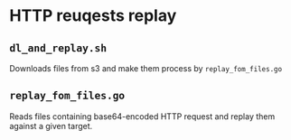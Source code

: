 # HTTP reuqests replay

## `dl_and_replay.sh`

Downloads files from s3 and make them process by `replay_fom_files.go`

## `replay_fom_files.go`

Reads files containing base64-encoded HTTP request and replay them against a
given target.
